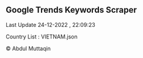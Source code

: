 

## Google Trends Keywords Scraper 
 
Last Update 24-12-2022 , 22:09:23

Country List :
VIETNAM.json



© Abdul Muttaqin 
